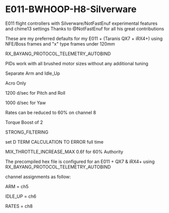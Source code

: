 # E011-BWHOOP-H8-Silverware
E011 flight controllers with Silverware/NotFastEnuf experimental features and chime13 settings
Thanks to @NotFastEnuf for all his great contributions

These are my preferred defaults for my E011 + (Taranis QX7 + iRX4+) using NFE/Boss frames and "x" type frames under 120mm

RX_BAYANG_PROTOCOL_TELEMETRY_AUTOBIND

PIDs work with all brushed motor sizes without any additional tuning

Separate Arm and Idle_Up

Acro Only

1200 d/sec for Pitch and Roll

1000 d/sec for Yaw

Rates can be reduced to 60% on channel 8

Torque Boost of 2

STRONG_FILTERING

set D TERM CALCULATION TO ERROR full time

MIX_THROTTLE_INCREASE_MAX 0.6f for 60% Authority

The precompiled hex file is configured for an E011 + QX7 & iRX4+ using RX_BAYANG_PROTOCOL_TELEMETRY_AUTOBIND

channel assignments as follow:

ARM = ch5

IDLE_UP = ch6

RATES = ch8
